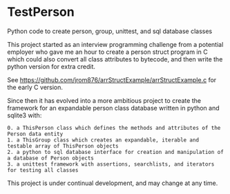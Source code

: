 # TestPerson
Python code to create person, group, unittest, and sql database classes

This project started as an interview programming challenge from a potential employer 
who gave me an hour to create a person struct program in C which could also convert all 
class attributes to bytecode, and then write the python version for extra credit. 

See https://github.com/jrom876/arrStructExample/arrStructExample.c for the early C version.

Since then it has evolved into a more ambitious project to create the framework for an expandable 
person class database written in python and sqlite3 with:
    
    0. a ThisPerson class which defines the methods and attributes of the Person data entity
    1. a ThisGroup class which creates an expandable, iterable and testable array of ThisPerson objects
    2. a python to sql database interface for creation and manipulation of a database of Person objects
    3. a unittest framework with assertions, searchlists, and iterators for testing all classes
    
This project is under continual development, and may change at any time.

